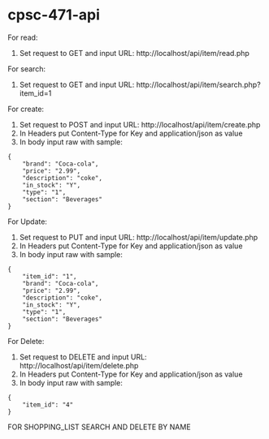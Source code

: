 # cpsc-471-api

For read:
1. Set request to GET and input URL: http://localhost/api/item/read.php

For search:
1. Set request to GET and input URL: http://localhost/api/item/search.php?item_id=1

For create:
1. Set request to POST and input URL: http://localhost/api/item/create.php
2. In Headers put Content-Type for Key and application/json as value
3. In body input raw with sample: 
```
{
    "brand": "Coca-cola",
    "price": "2.99",
    "description": "coke",
    "in_stock": "Y",
    "type": "1",
    "section": "Beverages"
}
```


For Update:
1. Set request to PUT and input URL: http://localhost/api/item/update.php
2. In Headers put Content-Type for Key and application/json as value
2. In body input raw with sample:
```
{
    "item_id": "1",
    "brand": "Coca-cola",
    "price": "2.99",
    "description": "coke",
    "in_stock": "Y",
    "type": "1",
    "section": "Beverages"
}
```


For Delete:
1. Set request to DELETE and input URL: http://localhost/api/item/delete.php
2. In Headers put Content-Type for Key and application/json as value
2. In body input raw with sample:
```
{
    "item_id": "4"
}
```




FOR SHOPPING_LIST
SEARCH AND DELETE BY NAME
